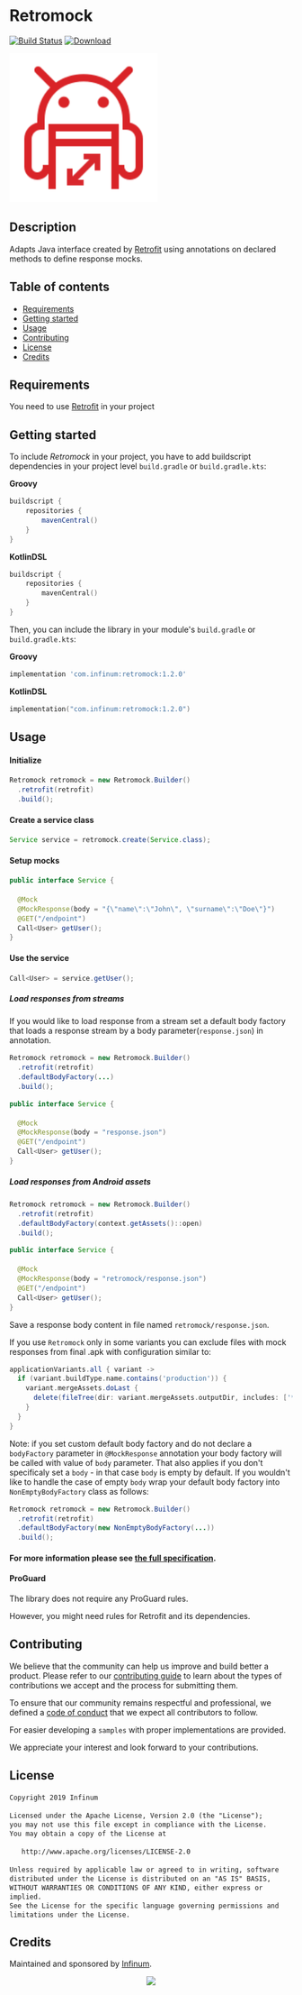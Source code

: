 # Retromock
[![Build Status](https://app.bitrise.io/app/7b832efc5bb97051/status.svg?token=S3Efgo8YEz6s8tFv2ocKzA&branch=master)](https://app.bitrise.io/app/7b832efc5bb97051)
[ ![Download](https://img.shields.io/maven-central/v/co.infinum/retromock) ](https://search.maven.org/artifact/co.infinum/retromock)

<img src='./logo.svg' width='264'/>

## Description

Adapts Java interface created by [Retrofit][retrofit] using annotations on declared methods to define response mocks.

## Table of contents

* [Requirements](#requirements)
* [Getting started](#getting-started)
* [Usage](#usage)
* [Contributing](#contributing)
* [License](#license)
* [Credits](#credits)

## Requirements

You need to use [Retrofit][retrofit] in your project

## Getting started

To include _Retromock_ in your project, you have to add buildscript dependencies in your project
level `build.gradle` or `build.gradle.kts`:

**Groovy**

```groovy
buildscript {
    repositories {
        mavenCentral()
    }
}
```

**KotlinDSL**

```kotlin
buildscript {
    repositories {
        mavenCentral()
    }
}
```

Then, you can include the library in your module's `build.gradle` or `build.gradle.kts`:

**Groovy**

```groovy
implementation 'com.infinum:retromock:1.2.0'
```

**KotlinDSL**

```kotlin
implementation("com.infinum:retromock:1.2.0")
```

## Usage

#### Initialize
```java
Retromock retromock = new Retromock.Builder()
  .retrofit(retrofit)
  .build();
```

#### Create a service class
```java
Service service = retromock.create(Service.class);
```

#### Setup mocks
```java
public interface Service {

  @Mock
  @MockResponse(body = "{\"name\":\"John\", \"surname\":\"Doe\"}")
  @GET("/endpoint")
  Call<User> getUser();
}
```

#### Use the service
```java
Call<User> = service.getUser();
```

##### Load responses from streams
If you would like to load response from a stream set a default body factory that loads a response stream by a body parameter(`response.json`) in annotation.
```java
Retromock retromock = new Retromock.Builder()
  .retrofit(retrofit)
  .defaultBodyFactory(...)
  .build();
```

```java
public interface Service {

  @Mock
  @MockResponse(body = "response.json")
  @GET("/endpoint")
  Call<User> getUser();
}
```

##### Load responses from Android assets
```java
Retromock retromock = new Retromock.Builder()
  .retrofit(retrofit)
  .defaultBodyFactory(context.getAssets()::open)
  .build();
```

```java
public interface Service {

  @Mock
  @MockResponse(body = "retromock/response.json")
  @GET("/endpoint")
  Call<User> getUser();
}
```

Save a response body content in file named `retromock/response.json`.

If you use `Retromock` only in some variants you can exclude files with mock responses from final .apk with configuration similar to:
```groovy
applicationVariants.all { variant ->
  if (variant.buildType.name.contains('production')) {
    variant.mergeAssets.doLast {
      delete(fileTree(dir: variant.mergeAssets.outputDir, includes: ['**/retromock/*']))
    }
  }
}
```

Note: if you set custom default body factory and do not declare a `bodyFactory` parameter in `@MockResponse` annotation your body factory will be called with value of `body` parameter.
That also applies if you don't specificaly set a `body` - in that case `body` is empty by default.
If you wouldn't like to handle the case of empty `body` wrap your default body factory into `NonEmptyBodyFactory` class as follows:
```java
Retromock retromock = new Retromock.Builder()
  .retrofit(retrofit)
  .defaultBodyFactory(new NonEmptyBodyFactory(...))
  .build();
```

#### For more information please see [the full specification][specification].




#### ProGuard

The library does not require any ProGuard rules.

However, you might need rules for Retrofit and its dependencies.

## Contributing

We believe that the community can help us improve and build better a product.
Please refer to our [contributing guide](CONTRIBUTING.md) to learn about the types of contributions we accept and the process for submitting them.

To ensure that our community remains respectful and professional, we defined a [code of conduct](CODE_OF_CONDUCT.md) that we expect all contributors to follow.

For easier developing a `samples` with proper implementations are provided.

We appreciate your interest and look forward to your contributions.

## License

```
Copyright 2019 Infinum

Licensed under the Apache License, Version 2.0 (the "License");
you may not use this file except in compliance with the License.
You may obtain a copy of the License at

   http://www.apache.org/licenses/LICENSE-2.0

Unless required by applicable law or agreed to in writing, software
distributed under the License is distributed on an "AS IS" BASIS,
WITHOUT WARRANTIES OR CONDITIONS OF ANY KIND, either express or implied.
See the License for the specific language governing permissions and
limitations under the License.
```

## Credits

Maintained and sponsored by [Infinum](http://www.infinum.com).

<p align="center">
  <a href='https://infinum.com'>
    <picture>
        <source srcset="https://assets.infinum.com/brand/logo/static/white.svg" media="(prefers-color-scheme: dark)">
        <img src="https://assets.infinum.com/brand/logo/static/default.svg">
    </picture>
  </a>
</p>

 [retrofit]: https://square.github.io/retrofit/
 [specification]: SPECIFICATION.md

